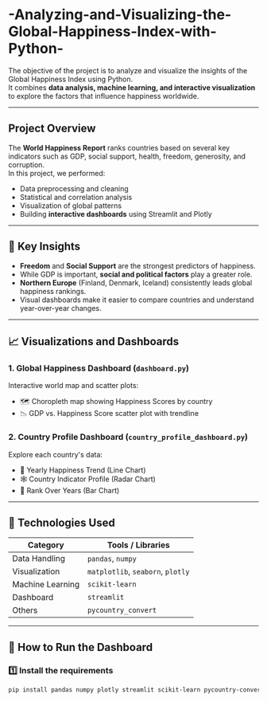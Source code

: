 # -Analyzing-and-Visualizing-the-Global-Happiness-Index-with-Python-
The objective of the project is to analyze and visualize the insights of the Global Happiness Index using Python.  
It combines **data analysis, machine learning, and interactive visualization** to explore the factors that influence happiness worldwide.

---

##  Project Overview

The **World Happiness Report** ranks countries based on several key indicators such as GDP, social support, health, freedom, generosity, and corruption.  
In this project, we performed:
- Data preprocessing and cleaning  
- Statistical and correlation analysis  
- Visualization of global patterns  
- Building **interactive dashboards** using Streamlit and Plotly  

---

## 🧠 Key Insights

- **Freedom** and **Social Support** are the strongest predictors of happiness.  
- While GDP is important, **social and political factors** play a greater role.  
- **Northern Europe** (Finland, Denmark, Iceland) consistently leads global happiness rankings.  
- Visual dashboards make it easier to compare countries and understand year-over-year changes.

---

## 📈 Visualizations and Dashboards

### 1. Global Happiness Dashboard (`dashboard.py`)
Interactive world map and scatter plots:
- 🗺️ Choropleth map showing Happiness Scores by country  
- 📉 GDP vs. Happiness Score scatter plot with trendline  

### 2. Country Profile Dashboard (`country_profile_dashboard.py`)
Explore each country's data:
- 📆 Yearly Happiness Trend (Line Chart)  
- 🕸️ Country Indicator Profile (Radar Chart)  
- 🥇 Rank Over Years (Bar Chart)

---

## 🧰 Technologies Used

| Category | Tools / Libraries |
|-----------|-------------------|
| Data Handling | `pandas`, `numpy` |
| Visualization | `matplotlib`, `seaborn`, `plotly` |
| Machine Learning | `scikit-learn` |
| Dashboard | `streamlit` |
| Others | `pycountry_convert` |

---

## 🚀 How to Run the Dashboard

### 1️⃣ Install the requirements
```bash
pip install pandas numpy plotly streamlit scikit-learn pycountry-convert



